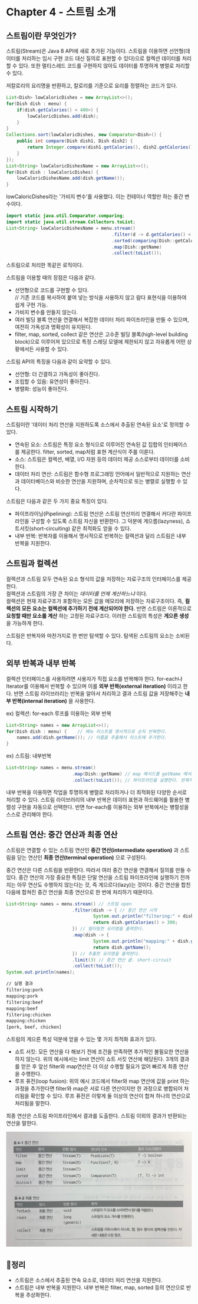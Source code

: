# Chapter 4 - 스트림 소개
## 스트림이란 무엇인가?
스트림(Stream)은 Java 8 API에 새로 추가된 기능이다. 스트림을 이용하면 선언형(데이터를 처리하는 임시 구현 코드 대신 질의로 표현할 수 있다)으로 컬렉션 데이터를 처리할 수 있다. 또한 멀티스레드 코드를 구현하지 않아도 데이터를 투명하게 병렬로 처리할 수 있다.

저칼로리의 요리명을 반환하고, 칼로리를 기준으로 요리를 정렬하는 코드가 있다.
```java
List<Dish> lowCaloricDishes = new ArrayList<>();
for(Dish dish : menu) {
    if(dish.getCalories() < 400>) {
        lowCaloricDishes.add(dish);
    }
}
Collections.sort(lowCaloricDishes, new Comparator<Dish>() {
    public int compare(Dish dish1, Dish dish2) {
        return Integer.compare(dish1.getCalories(), dish2.getCalories());
    }
});
List<String> lowCaloricDishesName = new ArrayList<>();
for(Dish dish : lowCaloricDishes) {
    lowCaloricDishesName.add(dish.getName());
}
```
lowCaloricDishes라는 '가비지 변수'를 사용했다. 이는 컨테이너 역할만 하는 중간 변수이다.

```java
import static java.util.Comparator.comparing;
import static java.util.stream.Collectors.toList;
List<String> lowCaloricDishesName = menu.stream()
                                        .filter(d -> d.getCalories() < 400)
                                        .sorted(comparing(Dish::getCalories))
                                        .map(Dish::getName)
                                        .collect(toList());
```
스트림으로 처리한 똑같은 로직이다.

스트림을 이용할 때의 장점은 다음과 같다.
- 선언형으로 코드를 구현할 수 있다.   
// 기존 코드를 복사하여 붙여 넣는 방식을 사용하지 않고 람다 표현식을 이용하여 쉽게 구현 가능.
- 가비지 변수를 만들지 않는다.
- 여러 빌딩 블록 연산을 연결해서 복잡한 데이터 처리 파이프라인을 만들 수 있으며, 여전히 가독성과 명확성이 유지된다.
- filter, map, sorted, collect 같은 연산은 고수준 빌딩 블록(high-level building block)으로 이루어져 있으므로 특정 스레딩 모델에 제한되지 않고 자유롭게 어떤 상황에서든 사용할 수 있다.

스트림 API의 특징을 다음과 같이 요약할 수 있다.
- 선언형: 더 간결하고 가독성이 좋아진다.
- 조립할 수 있음: 유연성이 좋아진다.
- 병렬화: 성능이 좋아진다.

## 스트림 시작하기
스트림이란 '데이터 처리 연산을 지원하도록 소스에서 추출된 연속된 요소'로 정의할 수 있다.
- 연속된 요소: 스트림은 특정 요소 형식으로 이루어진 연속된 값 집합의 인터페이스를 제공한다. filter, sorted, map처럼 표현 계산식이 주를 이룬다.
- 소스: 스트림은 컬렉션, 배열, I/O 자원 등의 데이터 제공 소스로부터 데이터를 소비한다.
- 데이터 처리 연산: 스트림은 함수형 프로그래밍 언어에서 일반적으로 지원하는 연산과 데이터베이스와 비슷한 연산을 지원하며, 순차적으로 또는 병렬로 실행할 수 있다.

스트림은 다음과 같은 두 가지 중요 특징이 있다.
- 파이프라이닝(Pipelining): 스트림 연산은 스트림 연산끼리 연결해서 커다란 파이프라인을 구성할 수 있도록 스트림 자신을 반환한다. 그 덕분에 게으름(lazyness), 쇼트서킷(short-circuiting) 같은 최적화도 얻을 수 있다.
- 내부 반복: 반복자를 이용해서 명시적으로 반복하는 컬렉션과 달리 스트림은 내부 반복을 지원한다.

## 스트림과 컬렉션
컬렉션과 스트림 모두 연속된 요소 형식의 값을 저장하는 자료구조의 인터페이스를 제공한다.    
컬렉션과 스트림의 가장 큰 차이는 _데이터를 언제 계산하느냐_ 이다.    
컬렉션은 현재 자료구조가 포함하는 모든 값을 메모리에 저장하는 자료구조이다. 즉, __컬렉션의 모든 요소는 컬렉션에 추가하기 전에 계산되어야 한다.__ 반면 스트림은 이론적으로 __요청할 때만 요소를 계산__ 하는 고정된 자료구조다. 이러한 스트림의 특성은 __게으른 생성__ 을 가능하게 한다.

스트림은 반복자와 마찬가지로 한 번만 탐색할 수 있다. 탐색된 스트림의 요소는 소비된다.

## 외부 반복과 내부 반복
컬렉션 인터페이스를 사용하려면 사용자가 직접 요소를 반복해야 한다. for-each나 Iterator를 이용해서 반복할 수 있으며 이를 __외부 반복(external iteration)__ 이라고 한다. 반면 스트림 라이브러리는 반복을 알아서 처리하고 결과 스트림 값을 저장해주는 __내부 반복(internal iteration)__ 을 사용한다.

ex) 컬렉션: for-each 루프를 이용하는 외부 반복
```java
List<String> names = new ArrayList<>();
for(Dish dish : menu) {    // 메뉴 리스트를 명시적으로 순차 반복한다.
    names.add(dish.getName()); // 이름을 추출해서 리스트에 추가한다.
}
```

ex) 스트림: 내부반복
```java
List<String> names = menu.stream()
                         .map(Dish::getName) // map 메서드를 getName 메서드로 파라미터화 해서 요리명을 추출함.
                         .collect(toList()); // 파이프라인을 실행한다. 반복자는 필요 없음
```

내부 반복을 이용하면 작업을 투명하게 병렬로 처리하거나 더 최적화된 다양한 순서로 처리할 수 있다. 스트림 라이브러리의 내부 반복은 데이터 표현과 하드웨어를 활용한 병렬성 구현을 자동으로 선택한다. 반면 for-each를 이용하는 외부 반복에서는 병렬성을 스스로 관리해야 한다.

## 스트림 연산: 중간 연산과 최종 연산
스트림은 연결할 수 있는 스트림 연산인 __중간 연산(intermediate operation)__ 과 스트림을 닫는 연산인 __최종 연산(terminal operation)__ 으로 구성된다.

중간 연산은 다른 스트림을 반환한다. 따라서 여러 중간 연산을 연결해서 질의를 만들 수 있다. 중간 연산의 가장 중요한 특징은 단말 연산을 스트림 파이프라인에 실행하기 전까지는 아무 연산도 수행하지 않는다는 것, 즉 게으르다(lazy)는 것이다. 중간 연산을 합친 다음에 합쳐진 중간 연산을 최종 연산으로 한 번에 처리하기 때문이다.
```java
List<String> names = menu.stream() // 스트림 open
                         .filter(dish -> { // 중간 연산 시작
                                 System.out.println("filtering:" + dish.getName());
                                 return dish.getCalories() > 300;
                         }) // 필터링한 요리명을 출력한다.
                         .map(dish -> {
                                 System.out.println("mapping:" + dish.getName());
                                 return dish.getName();
                         }) // 추출한 요리명을 출력한다.
                         .limit(3) // 중간 연산 끝. short-circuit
                         .collect(toList());
System.out.println(names);
```
```bash
// 실행 결과
filtering:pork
mapping:pork
filtering:beef
mapping:beef
filtering:chicken
mapping:chicken
[pork, beef, chicken]
```

스트림의 게으른 특성 덕분에 얻을 수 있는 몇 가지 최적화 효과가 있다.
- 쇼트 서킷: 모든 연산을 다 해보기 전에 조건을 만족하면 추가적인 불필요한 연산을 하지 않는다. 위의 예시에서는 limit 연산이 쇼트 서킷 연산에 해당된다. 3개의 결과를 얻은 후 앞선 filter와 map연산은 더 이상 수행할 필요가 없어 빠르게 최종 연산을 수행한다.
- 루프 퓨전(loop fusion): 위의 예시 코드에서 filter와 map 연산에 값을 print 하는 과정을 추가한다면 filter와 map은 서로 다른 연산이지만 한 과정으로 병합되어 처리됨을 확인할 수 있다. 루프 퓨전은 이렇게 둘 이상의 연산이 합쳐 하나의 연산으로 처리됨을 말한다.

최종 연산은 스트림 파이프라인에서 결과를 도출한다. 스트림 이외의 결과가 반환되는 연산을 말한다.

<img src="./images/streamoperation.jpg">

## 📌정리
- 스트림은 소스에서 추출된 연속 요소로, 데이터 처리 연산을 지원한다.
- 스트림은 내부 반복을 지원한다. 내부 반복은 filter, map, sorted 등의 연산으로 반복을 추상화한다.